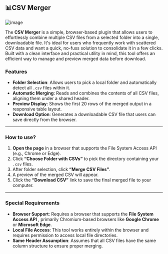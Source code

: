 ## 📊CSV Merger
![image](https://github.com/user-attachments/assets/88a069b8-5cc0-43dc-9c79-a4dba5235cc3)

The **CSV Merger** is a simple, browser-based plugin that allows users to effortlessly combine multiple CSV files from a selected folder into a single, downloadable file. It's ideal for users who frequently work with scattered CSV data and want a quick, no-fuss solution to consolidate it in a few clicks. Built with a clean interface and practical utility in mind, this tool offers an efficient way to manage and preview merged data before download.

### Features

- **Folder Selection**: Allows users to pick a local folder and automatically detect all `.csv` files within it.
- **Automatic Merging**: Reads and combines the contents of all CSV files, aligning them under a shared header.
- **Preview Display**: Shows the first 20 rows of the merged output in a responsive table layout.
- **Download Option**: Generates a downloadable CSV file that users can save directly from the browser.

---

### How to use?

1. **Open the page** in a browser that supports the File System Access API (e.g., Chrome or Edge).
2. Click **“Choose Folder with CSVs”** to pick the directory containing your `.csv` files.
3. After folder selection, click **“Merge CSV Files”**.
4. A preview of the merged CSV will appear.
5. Click the **“Download CSV”** link to save the final merged file to your computer.

---

### Special Requirements

- **Browser Support**: Requires a browser that supports the **File System Access API** , primarily Chromium-based browsers like **Google Chrome** or **Microsoft Edge**.
- **Local File Access**: This tool works entirely within the browser and requires permission to access local file directories.
- **Same Header Assumption**: Assumes that all CSV files have the same column structure to ensure proper merging.

